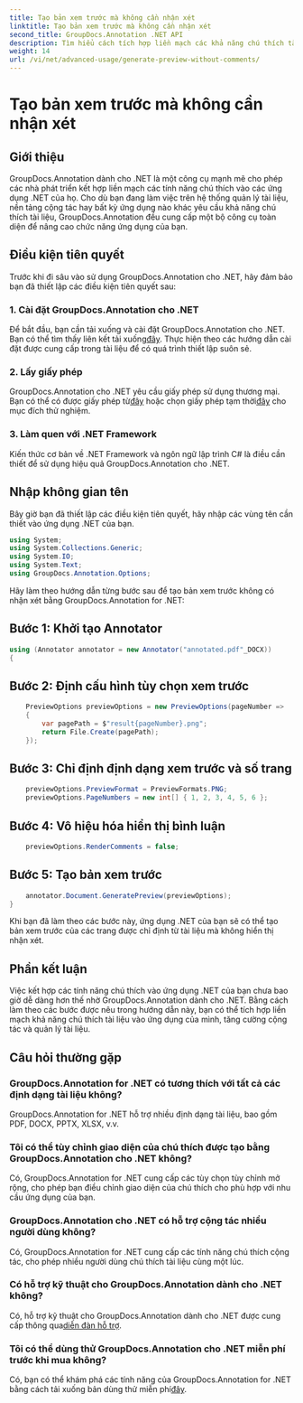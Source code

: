 ```yaml
---
title: Tạo bản xem trước mà không cần nhận xét
linktitle: Tạo bản xem trước mà không cần nhận xét
second_title: GroupDocs.Annotation .NET API
description: Tìm hiểu cách tích hợp liền mạch các khả năng chú thích tài liệu vào các ứng dụng .NET của bạn bằng GroupDocs.Annotation for .NET.
weight: 14
url: /vi/net/advanced-usage/generate-preview-without-comments/
---
```


# Tạo bản xem trước mà không cần nhận xét

## Giới thiệu
GroupDocs.Annotation dành cho .NET là một công cụ mạnh mẽ cho phép các nhà phát triển kết hợp liền mạch các tính năng chú thích vào các ứng dụng .NET của họ. Cho dù bạn đang làm việc trên hệ thống quản lý tài liệu, nền tảng cộng tác hay bất kỳ ứng dụng nào khác yêu cầu khả năng chú thích tài liệu, GroupDocs.Annotation đều cung cấp một bộ công cụ toàn diện để nâng cao chức năng ứng dụng của bạn.
## Điều kiện tiên quyết
Trước khi đi sâu vào sử dụng GroupDocs.Annotation cho .NET, hãy đảm bảo bạn đã thiết lập các điều kiện tiên quyết sau:
### 1. Cài đặt GroupDocs.Annotation cho .NET
 Để bắt đầu, bạn cần tải xuống và cài đặt GroupDocs.Annotation cho .NET. Bạn có thể tìm thấy liên kết tải xuống[đây](https://releases.groupdocs.com/annotation/net/). Thực hiện theo các hướng dẫn cài đặt được cung cấp trong tài liệu để có quá trình thiết lập suôn sẻ.
### 2. Lấy giấy phép
 GroupDocs.Annotation cho .NET yêu cầu giấy phép sử dụng thương mại. Bạn có thể có được giấy phép từ[đây](https://purchase.groupdocs.com/buy) hoặc chọn giấy phép tạm thời[đây](https://purchase.groupdocs.com/temporary-license/) cho mục đích thử nghiệm.
### 3. Làm quen với .NET Framework
Kiến thức cơ bản về .NET Framework và ngôn ngữ lập trình C# là điều cần thiết để sử dụng hiệu quả GroupDocs.Annotation cho .NET.

## Nhập không gian tên
Bây giờ bạn đã thiết lập các điều kiện tiên quyết, hãy nhập các vùng tên cần thiết vào ứng dụng .NET của bạn.

```csharp
using System;
using System.Collections.Generic;
using System.IO;
using System.Text;
using GroupDocs.Annotation.Options;
```

Hãy làm theo hướng dẫn từng bước sau để tạo bản xem trước không có nhận xét bằng GroupDocs.Annotation for .NET:
## Bước 1: Khởi tạo Annotator
```csharp
using (Annotator annotator = new Annotator("annotated.pdf"_DOCX))
{
```
## Bước 2: Định cấu hình tùy chọn xem trước
```csharp
    PreviewOptions previewOptions = new PreviewOptions(pageNumber =>
    {
        var pagePath = $"result{pageNumber}.png";
        return File.Create(pagePath);
    });
```
## Bước 3: Chỉ định định dạng xem trước và số trang
```csharp
    previewOptions.PreviewFormat = PreviewFormats.PNG;
    previewOptions.PageNumbers = new int[] { 1, 2, 3, 4, 5, 6 };
```
## Bước 4: Vô hiệu hóa hiển thị bình luận
```csharp
    previewOptions.RenderComments = false;
```
## Bước 5: Tạo bản xem trước
```csharp
    annotator.Document.GeneratePreview(previewOptions);
}
```
Khi bạn đã làm theo các bước này, ứng dụng .NET của bạn sẽ có thể tạo bản xem trước của các trang được chỉ định từ tài liệu mà không hiển thị nhận xét.

## Phần kết luận
Việc kết hợp các tính năng chú thích vào ứng dụng .NET của bạn chưa bao giờ dễ dàng hơn thế nhờ GroupDocs.Annotation dành cho .NET. Bằng cách làm theo các bước được nêu trong hướng dẫn này, bạn có thể tích hợp liền mạch khả năng chú thích tài liệu vào ứng dụng của mình, tăng cường cộng tác và quản lý tài liệu.
## Câu hỏi thường gặp
### GroupDocs.Annotation for .NET có tương thích với tất cả các định dạng tài liệu không?
GroupDocs.Annotation for .NET hỗ trợ nhiều định dạng tài liệu, bao gồm PDF, DOCX, PPTX, XLSX, v.v.
### Tôi có thể tùy chỉnh giao diện của chú thích được tạo bằng GroupDocs.Annotation cho .NET không?
Có, GroupDocs.Annotation for .NET cung cấp các tùy chọn tùy chỉnh mở rộng, cho phép bạn điều chỉnh giao diện của chú thích cho phù hợp với nhu cầu ứng dụng của bạn.
### GroupDocs.Annotation cho .NET có hỗ trợ cộng tác nhiều người dùng không?
Có, GroupDocs.Annotation for .NET cung cấp các tính năng chú thích cộng tác, cho phép nhiều người dùng chú thích tài liệu cùng một lúc.
### Có hỗ trợ kỹ thuật cho GroupDocs.Annotation dành cho .NET không?
 Có, hỗ trợ kỹ thuật cho GroupDocs.Annotation dành cho .NET được cung cấp thông qua[diễn đàn hỗ trợ](https://forum.groupdocs.com/c/annotation/10).
### Tôi có thể dùng thử GroupDocs.Annotation cho .NET miễn phí trước khi mua không?
 Có, bạn có thể khám phá các tính năng của GroupDocs.Annotation for .NET bằng cách tải xuống bản dùng thử miễn phí[đây](https://releases.groupdocs.com/).